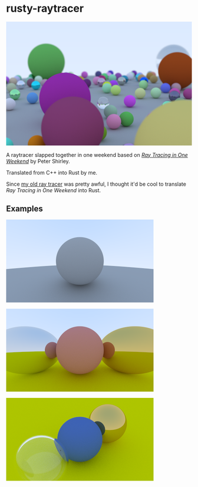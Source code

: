 # rusty-raytracer

![Cover](./images/cover.png)

A raytracer slapped together in one weekend based on [_Ray Tracing in One Weekend_](https://raytracing.github.io/books/RayTracingInOneWeekend.html) by Peter Shirley. 

Translated from C++ into Rust by me.

Since [my old ray tracer](https://github.com/tdude92/raytracer) was pretty awful, I thought it'd be cool to translate _Ray Tracing in One Weekend_ into Rust.

## Examples

![Example 2](./images/4_large_lambertian.png)

![Example 3](./images/5_materials.png)

![Example 4](./images/9_another_angle.png)
